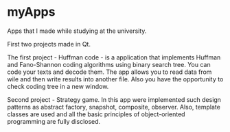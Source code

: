 # myApps
Apps that I made while studying at the university.

First two projects made in Qt.

The first project - Huffman code - is a application that implements Huffman and Fano-Shannon coding algorithms using binary search tree. You can code your texts and decode them. The app allows you to read data from wile and then write results into another file. Also you have the opportunity to check coding tree in a new window.

Second project - Strategy game. In this app were implemented such design patterns as abstract factory, snapshot, composite, observer. Also, template classes are used and all the basic principles of object-oriented programming are fully disclosed. 
